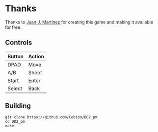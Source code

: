 # Thanks
Thanks to [Juan J. Martínez ](https://www.usebox.net/jjm/dd2/) for creating this game and making it available for free.

## Controls

| Button | Action |
|--|--| 
|DPAD| Move |
|A/B| Shoot |
|Start| Enter|
|Select| Back|


## Building

```
git clone https://github.com/Cebion/DD2_pm
cd DD2_pm
make
```